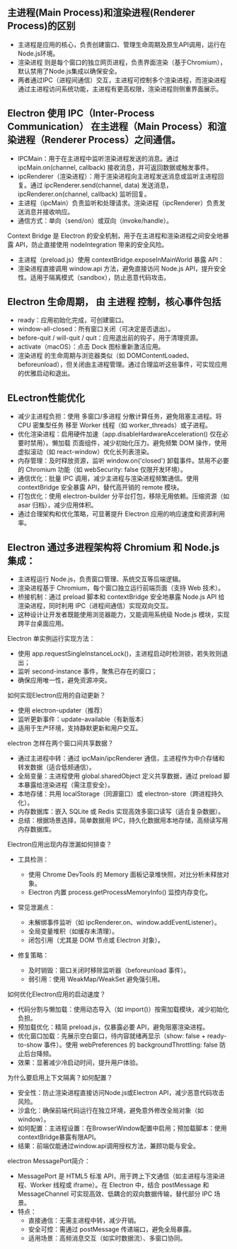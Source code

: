 ## 主进程(Main Process)和渲染进程(Renderer Process)的区别

- 主进程是应用的核心，负责创建窗口、管理生命周期及原生API调用，运行在Node.js环境。
- 渲染进程 则是每个窗口的独立网页进程，负责界面渲染（基于Chromium），默认禁用了Node.js集成以确保安全。
- 两者通过IPC（进程间通信）交互，主进程可控制多个渲染进程，而渲染进程通过主进程访问系统功能，主进程有更高权限，渲染进程则侧重界面展示。

## Electron 使用 IPC（Inter-Process Communication） 在主进程（Main Process）和渲染进程（Renderer Process）之间通信。
- IPCMain：用于在主进程中监听渲染进程发送的消息。通过 ipcMain.on(channel, callback) 接收消息，并可返回数据或触发事件。
- ipcRenderer（渲染进程）：用于渲染进程向主进程发送消息或监听主进程回复。通过 ipcRenderer.send(channel, data) 发送消息，ipcRenderer.on(channel, callback) 监听回复。
- 主进程（ipcMain）负责监听和处理请求。渲染进程（ipcRenderer）负责发送消息并接收响应。
- 通信方式：单向（send/on）或双向（invoke/handle）。

Context Bridge 是 Electron 的安全机制，用于在主进程和渲染进程之间安全地暴露 API，防止直接使用 nodeIntegration 带来的安全风险。
- 主进程（preload.js）使用 contextBridge.exposeInMainWorld 暴露 API：
- 渲染进程直接调用 window.api 方法，避免直接访问 Node.js API，提升安全性。适用于隔离模式（sandbox），防止恶意代码攻击。

## Electron 生命周期， 由 主进程 控制，核心事件包括
- ready：应用初始化完成，可创建窗口。
- window-all-closed：所有窗口关闭（可决定是否退出）。
- before-quit / will-quit / quit：应用退出前的钩子，用于清理资源。
- activate（macOS）：点击 Dock 图标重新激活应用。
- 渲染进程 的生命周期与浏览器类似（如 DOMContentLoaded、beforeunload），但关闭由主进程管理。通过合理监听这些事件，可实现应用的优雅启动和退出。

## ELectron性能优化
- 减少主进程负担：使用 多窗口/多进程 分散计算任务，避免阻塞主进程。将 CPU 密集型任务 移至 Worker 线程（如 worker_threads）或子进程。
- 优化渲染进程：启用硬件加速（app.disableHardwareAcceleration() 仅在必要时禁用）。懒加载 页面组件，减少初始化压力。避免频繁 DOM 操作，使用虚拟滚动（如 react-window）优化长列表渲染。
- 内存管理：及时释放资源，监听 window.on('closed') 卸载事件。禁用不必要的 Chromium 功能（如 webSecurity: false 仅限开发环境）。
- 通信优化：批量 IPC 调用，减少主进程与渲染进程频繁通信。使用 contextBridge 安全暴露 API，替代高开销的 remote 模块。
- 打包优化：使用 electron-builder 分平台打包，移除无用依赖。压缩资源（如 asar 归档），减少应用体积。
- 通过合理架构和优化策略，可显著提升 Electron 应用的响应速度和资源利用率。

## Electron 通过多进程架构将 Chromium 和 Node.js 集成：
- 主进程运行 Node.js，负责窗口管理、系统交互等后端逻辑。
- 渲染进程基于 Chromium，每个窗口独立运行前端页面（支持 Web 技术）。
- 桥接机制：通过 preload 脚本和 contextBridge 安全地暴露 Node.js API 给渲染进程，同时利用 IPC（进程间通信）实现双向交互。
- 这种设计让开发者既能使用浏览器能力，又能调用系统级 Node.js 模块，实现跨平台桌面应用。

Electron 单实例运行实现方法：
- 使用 app.requestSingleInstanceLock()，主进程启动时检测锁，若失败则退出；
- 监听 second-instance 事件，聚焦已存在的窗口；
- 确保应用唯一性，避免资源冲突。

如何实现Electron应用的自动更新？
- 使用 electron-updater（推荐）
- 监听更新事件：update-available（有新版本）
- 适用于生产环境，支持静默更新和用户交互。

electron 怎样在两个窗口间共享数据？
- 通过主进程中转：通过 ipcMain/ipcRenderer 通信，主进程作为中介存储和转发数据（适合低频通信）。
- 全局变量：主进程使用 global.sharedObject 定义共享数据，通过 preload 脚本暴露给渲染进程（需注意安全）。
- 本地存储：共用 localStorage（同源窗口）或 electron-store（跨进程持久化）。
- 内存数据库：嵌入 SQLite 或 Redis 实现高效多窗口读写（适合复杂数据）。
- 总结：根据场景选择，简单数据用 IPC，持久化数据用本地存储，高频读写用内存数据库。

Electron应用出现内存泄漏如何排查？
- 工具检测：
   - 使用 Chrome DevTools 的 Memory 面板记录堆快照，对比分析未释放对象。
   - Electron 内置 process.getProcessMemoryInfo() 监控内存变化。
 
- 常见泄漏点：
   - 未解绑事件监听（如 ipcRenderer.on、window.addEventListener）。
   - 全局变量堆积（如缓存未清理）。
   - 闭包引用（尤其是 DOM 节点或 Electron 对象）。
 
- 修复策略：
   - 及时销毁：窗口关闭时移除监听器（beforeunload 事件）。
   - 弱引用：使用 WeakMap/WeakSet 避免强引用。

如何优化Electron应用的启动速度？
- 代码分割与懒加载：使用动态导入（如 import()）按需加载模块，减少初始化负担。
- 预加载优化：精简 preload.js，仅暴露必要 API，避免阻塞渲染进程。
- 优化窗口加载：先展示空白窗口，待内容就绪再显示（show: false + ready-to-show 事件）。使用 webPreferences 的 backgroundThrottling: false 防止后台降频。
- 效果：显著减少冷启动时间，提升用户体验。

为什么要启用上下文隔离？如何配置？
- 安全性：防止渲染进程直接访问Node.js或Electron API，减少恶意代码攻击风险。
- 沙盒化：确保前端代码运行在独立环境，避免意外修改全局对象（如window）。
- 如何配置：主进程设置：在BrowserWindow配置中启用；预加载脚本：使用contextBridge暴露有限API。
- 结果：前端仅能通过window.api调用授权方法，兼顾功能与安全。

electron MessagePort简介：
- MessagePort 是 HTML5 标准 API，用于跨上下文通信（如主进程与渲染进程、Worker 线程或 iframe）。在 Electron 中，结合 postMessage 和 MessageChannel 可实现高效、低耦合的双向数据传输，替代部分 IPC 场景。
- 特点：
   - 直接通信：无需主进程中转，减少开销。
   - 安全可控：需通过 postMessage 传递端口，避免全局暴露。
   - 适用场景：高频消息交互（如实时数据流）、多窗口协同。


